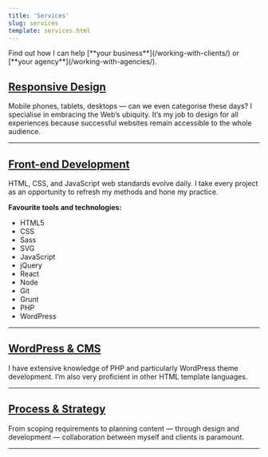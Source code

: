 ```yaml
---
title: 'Services'
slug: services
template: services.html
---
```


<p class="p--large">Find out how I can help [**your business**](/working-with-clients/) or [**your agency**](/working-with-agencies/).</p>

## [Responsive Design](/responsive-design/)

Mobile phones, tablets, desktops — can we even categorise these days? I specialise in embracing the Web’s ubiquity. It’s my job to design for all experiences because successful websites remain accessible to the whole audience.

<hr>

## [Front-end Development](/front-end-development/)

HTML, CSS, and JavaScript web standards evolve daily. I take every project as an opportunity to refresh my methods and hone my practice.

**Favourite tools and technologies:**

<ul class="boxed spec">
  <li>HTML5</li>
  <li>CSS</li>
  <li>Sass</li>
  <li>SVG</li>
  <li>JavaScript</li>
  <li>jQuery</li>
  <li>React</li>
  <li>Node</li>
  <li>Git</li>
  <li>Grunt</li>
  <li>PHP</li>
  <li>WordPress</li>
</ul>

<hr>

## [WordPress & CMS](/wordpress-and-cms-integration/)

I have extensive knowledge of PHP and particularly WordPress theme development. I’m also very proficient in other HTML template languages.

<hr>

## [Process & Strategy](/process-and-strategy/)

From scoping requirements to planning content — through design and development — collaboration between myself and clients is paramount.

<hr>
